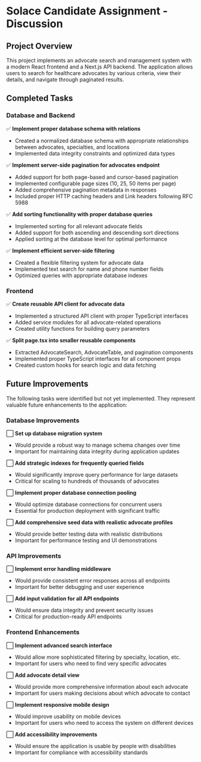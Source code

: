 # Solace Candidate Assignment - Discussion

## Project Overview

This project implements an advocate search and management system with a modern React frontend and a Next.js API backend. The application allows users to search for healthcare advocates by various criteria, view their details, and navigate through paginated results.

## Completed Tasks

### Database and Backend

✅ **Implement proper database schema with relations**
- Created a normalized database schema with appropriate relationships between advocates, specialties, and locations
- Implemented data integrity constraints and optimized data types

✅ **Implement server-side pagination for advocates endpoint**
- Added support for both page-based and cursor-based pagination
- Implemented configurable page sizes (10, 25, 50 items per page)
- Added comprehensive pagination metadata in responses
- Included proper HTTP caching headers and Link headers following RFC 5988

✅ **Add sorting functionality with proper database queries**
- Implemented sorting for all relevant advocate fields
- Added support for both ascending and descending sort directions
- Applied sorting at the database level for optimal performance

✅ **Implement efficient server-side filtering**
- Created a flexible filtering system for advocate data
- Implemented text search for name and phone number fields
- Optimized queries with appropriate database indexes

### Frontend

✅ **Create reusable API client for advocate data**
- Implemented a structured API client with proper TypeScript interfaces
- Added service modules for all advocate-related operations
- Created utility functions for building query parameters

✅ **Split page.tsx into smaller reusable components**
- Extracted AdvocateSearch, AdvocateTable, and pagination components
- Implemented proper TypeScript interfaces for all component props
- Created custom hooks for search logic and data fetching

## Future Improvements

The following tasks were identified but not yet implemented. They represent valuable future enhancements to the application:

### Database Improvements

⬜ **Set up database migration system**
- Would provide a robust way to manage schema changes over time
- Important for maintaining data integrity during application updates

⬜ **Add strategic indexes for frequently queried fields**
- Would significantly improve query performance for large datasets
- Critical for scaling to hundreds of thousands of advocates

⬜ **Implement proper database connection pooling**
- Would optimize database connections for concurrent users
- Essential for production deployment with significant traffic

⬜ **Add comprehensive seed data with realistic advocate profiles**
- Would provide better testing data with realistic distributions
- Important for performance testing and UI demonstrations

### API Improvements

⬜ **Implement error handling middleware**
- Would provide consistent error responses across all endpoints
- Important for better debugging and user experience

⬜ **Add input validation for all API endpoints**
- Would ensure data integrity and prevent security issues
- Critical for production-ready API endpoints

### Frontend Enhancements

⬜ **Implement advanced search interface**
- Would allow more sophisticated filtering by specialty, location, etc.
- Important for users who need to find very specific advocates

⬜ **Add advocate detail view**
- Would provide more comprehensive information about each advocate
- Important for users making decisions about which advocate to contact

⬜ **Implement responsive mobile design**
- Would improve usability on mobile devices
- Important for users who need to access the system on different devices

⬜ **Add accessibility improvements**
- Would ensure the application is usable by people with disabilities
- Important for compliance with accessibility standards

